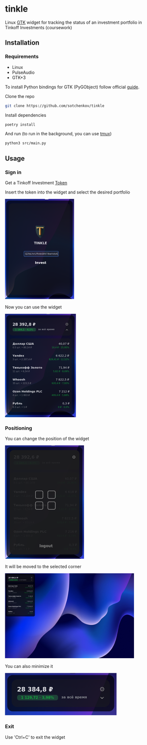 # tinkle
Linux [GTK](https://www.gtk.org/) widget for tracking the status of an investment portfolio in Tinkoff Investments (coursework)

## Installation

### Requirements

- Linux
- PulseAudio
- GTK+3

To install Python bindings for GTK (PyGObject) follow official [guide](https://pygobject.readthedocs.io/en/latest/getting_started.html).

Clone the repo
```bash
git clone https://github.com/sotchenkov/tinkle
```

Install dependencies
```bash
poetry install
```

And run (to run in the background, you can use [tmux](https://github.com/tmux/tmux/wiki/Getting-Started))
```bash
python3 src/main.py
```

## Usage

### Sign in

Get a Tinkoff Investment [Token](https://www.tinkoff.ru/invest/open-api/)

Insert the token into the widget and select the desired portfolio

![Login](images/login_screen.png)


Now you can use the widget

![Main](images/main_screen.png)


### Positioning

You can change the position of the widget

![Position](images/change_position.png)


It will be moved to the selected corner

![Screen](images/fullscreen.png)


You can also minimize it

![Minimal](images/minimalistic.png)


### Exit

Use 'Ctrl+C' to exit the widget